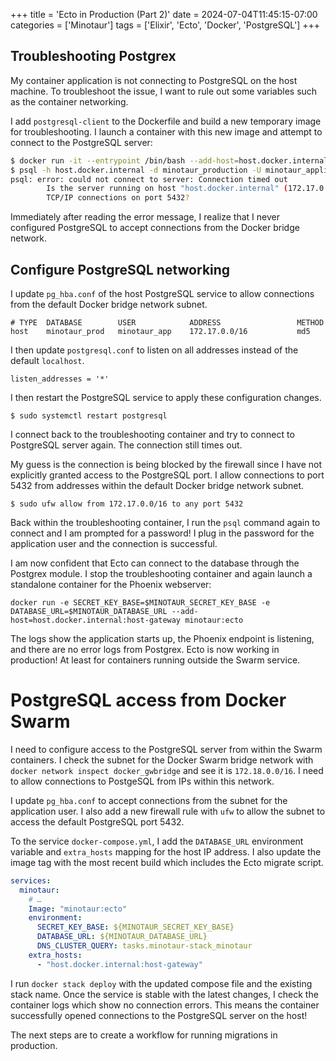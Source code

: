 +++
title = 'Ecto in Production (Part 2)'
date = 2024-07-04T11:45:15-07:00
categories = ['Minotaur']
tags = ['Elixir', 'Ecto', 'Docker', 'PostgreSQL']
+++

## Troubleshooting Postgrex
My container application is not connecting to PostgreSQL on the host machine.
To troubleshoot the issue, I want to rule out some variables such as the container networking.

I add `postgresql-client` to the Dockerfile and build a new temporary image for troubleshooting.
I launch a container with this new image and attempt to connect to the PostgreSQL server:
```bash
$ docker run -it --entrypoint /bin/bash --add-host=host.docker.internal:host-gateway minotaur:tmp
$ psql -h host.docker.internal -d minotaur_production -U minotaur_application
psql: error: could not connect to server: Connection timed out
        Is the server running on host "host.docker.internal" (172.17.0.1) and accepting
        TCP/IP connections on port 5432?
```

Immediately after reading the error message, I realize that I never configured PostgreSQL to accept connections from the Docker bridge network.

## Configure PostgreSQL networking

I update `pg_hba.conf` of the host PostgreSQL service to allow connections from the default Docker bridge network subnet.
```
# TYPE  DATABASE        USER            ADDRESS                 METHOD
host    minotaur_prod   minotaur_app    172.17.0.0/16           md5
```

I then update `postgresql.conf` to listen on all addresses instead of the default `localhost`.
```
listen_addresses = '*'
```

I then restart the PostgreSQL service to apply these configuration changes.
```
$ sudo systemctl restart postgresql
```

I connect back to the troubleshooting container and try to connect to PostgreSQL server again.
The connection still times out.

My guess is the connection is being blocked by the firewall since I have not explicitly granted access to the PostgreSQL port.
I allow connections to port 5432 from addresses within the default Docker bridge network subnet.
```
$ sudo ufw allow from 172.17.0.0/16 to any port 5432
```

Back within the troubleshooting container, I run the `psql` command again to connect and I am prompted for a password!
I plug in the password for the application user and the connection is successful.

I am now confident that Ecto can connect to the database through the Postgrex module.
I stop the troubleshooting container and again launch a standalone container for the Phoenix webserver:
```
docker run -e SECRET_KEY_BASE=$MINOTAUR_SECRET_KEY_BASE -e DATABASE_URL=$MINOTAUR_DATABASE_URL --add-host=host.docker.internal:host-gateway minotaur:ecto
```

The logs show the application starts up, the Phoenix endpoint is listening, and there are no error logs from Postgrex.
Ecto is now working in production!
At least for containers running outside the Swarm service.

# PostgreSQL access from Docker Swarm

I need to configure access to the PostgreSQL server from within the Swarm containers.
I check the subnet for the Docker Swarm bridge network with `docker network inspect docker_gwbridge` and see it is `172.18.0.0/16`.
I need to allow connections to PostgeSQL from IPs within this network.

I update `pg_hba.conf` to accept connections from the subnet for the application user.
I also add a new firewall rule with `ufw` to allow the subnet to access the default PostgreSQL port 5432.

To the service `docker-compose.yml`, I add the `DATABASE_URL` environment variable and `extra_hosts` mapping for the host IP address.
I also update the image tag with the most recent build which includes the Ecto migrate script.
```yaml
services:
  minotaur:
    # …
    Image: "minotaur:ecto"
    environment:
      SECRET_KEY_BASE: ${MINOTAUR_SECRET_KEY_BASE}
      DATABASE_URL: ${MINOTAUR_DATABASE_URL}
      DNS_CLUSTER_QUERY: tasks.minotaur-stack_minotaur
    extra_hosts:
      - "host.docker.internal:host-gateway"
```

I run `docker stack deploy` with the updated compose file and the existing stack name.
Once the service is stable with the latest changes, I check the container logs which show no connection errors. This means the container successfully opened connections to the PostgreSQL server on the host!

The next steps are to create a workflow for running migrations in production.
